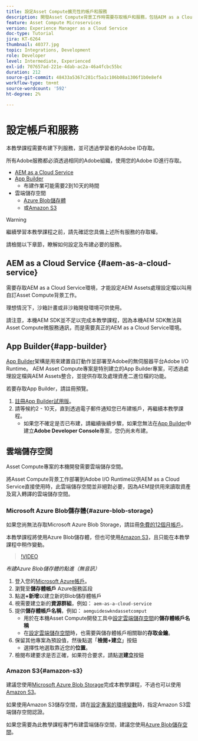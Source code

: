 ```yaml
---
title: 設定Asset Compute擴充性的帳戶和服務
description: 開發Asset Compute背景工作時需要存取帳戶和服務，包括AEM as a Cloud Service、App Builder，以及Microsoft或Amazon提供的雲端儲存空間。
feature: Asset Compute Microservices
version: Experience Manager as a Cloud Service
doc-type: Tutorial
jira: KT-6264
thumbnail: 40377.jpg
topic: Integrations, Development
role: Developer
level: Intermediate, Experienced
exl-id: 707657ad-221e-4dab-ac2a-46a4fcbc55bc
duration: 212
source-git-commit: 48433a5367c281cf5a1c106b08a1306f1b0e8ef4
workflow-type: tm+mt
source-wordcount: '592'
ht-degree: 2%

---
```


# 設定帳戶和服務

本教學課程需要布建下列服務，並可透過學習者的Adobe ID存取。

所有Adobe服務都必須透過相同的Adobe組織，使用您的Adobe ID進行存取。

+ [AEM as a Cloud Service ](#aem-as-a-cloud-service)
+ [App Builder](#app-builder)
   + 布建作業可能需要2到10天的時間
+ 雲端儲存空間
   + [Azure Blob儲存體](https://azure.microsoft.com/en-us/services/storage/blobs/)
   + 或[Amazon S3](https://aws.amazon.com/s3/?did=ft_card&amp;trk=ft_card)

>[!WARNING]
>
>繼續學習本教學課程之前，請先確認您具備上述所有服務的存取權。
> 
> 請檢閱以下章節，瞭解如何設定及布建必要的服務。

## AEM as a Cloud Service {#aem-as-a-cloud-service}

需要存取AEM as a Cloud Service環境，才能設定AEM Assets處理設定檔以叫用自訂Asset Compute背景工作。

理想情況下，沙箱計畫或非沙箱開發環境可供使用。

請注意，本機AEM SDK並不足以完成本教學課程，因為本機AEM SDK無法與Asset Compute微服務通訊，而是需要真正的AEM as a Cloud Service環境。

## App Builder{#app-builder}

[App Builder](https://developer.adobe.com/app-builder/)架構是用來建置自訂動作並部署至Adobe的無伺服器平台Adobe I/O Runtime。 AEM Asset Compute專案是特別建立的App Builder專案，可透過處理設定檔與AEM Assets整合，並提供存取及處理資產二進位檔的功能。

若要存取App Builder，請註冊預覽。

1. [註冊App Builder試用版](https://developer.adobe.com/app-builder/trial/)。
1. 請等候約2 - 10天，直到透過電子郵件通知您已布建帳戶，再繼續本教學課程。
   + 如果您不確定是否已布建，請繼續後續步驟，如果您無法在[App Builder](https://developer.adobe.com/console/)中建立&#x200B;__Adobe Developer Console__&#x200B;專案，您仍尚未布建。

## 雲端儲存空間

Asset Compute專案的本機開發需要雲端儲存空間。

將Asset Compute背景工作部署到Adobe I/O Runtime以供AEM as a Cloud Service直接使用時，此雲端儲存空間並非絕對必要，因為AEM提供用來讀取資產及寫入轉譯的雲端儲存空間。

### Microsoft Azure Blob儲存體{#azure-blob-storage}

如果您尚無法存取Microsoft Azure Blob Storage，請註冊[免費的12個月帳戶](https://azure.microsoft.com/en-us/free/)。

本教學課程將使用Azure Blob儲存體，但也可使用[Amazon S3](#amazon-s3)，且只能在本教學課程中稍作變動。

>[!VIDEO](https://video.tv.adobe.com/v/40377?quality=12&learn=on)

_布建Azure Blob儲存體的點進（無音訊）_

1. 登入您的[Microsoft Azure帳戶](https://azure.microsoft.com/en-us/account/)。
1. 瀏覽至&#x200B;__儲存體帳戶__ Azure服務區段
1. 點選&#x200B;__+新增__&#x200B;以建立新的Blob儲存體帳戶
1. 視需要建立新的&#x200B;__資源群組__，例如： `aem-as-a-cloud-service`
1. 提供&#x200B;__儲存體帳戶名稱__，例如： `aemguideswkndassetcomput`
   + 用於在本機Asset Compute開發工具中[設定雲端儲存空間](../develop/environment-variables.md)的&#x200B;__儲存體帳戶名稱__
   + 在[設定雲端儲存空間](../develop/environment-variables.md)時，也需要與儲存體帳戶相關聯的&#x200B;__存取金鑰__。
1. 保留其他專案為預設值，然後點選「__檢閱+建立__」按鈕
   + 選擇性地選取靠近您的&#x200B;__位置__。
1. 檢閱布建要求是否正確，如果符合要求，請點選&#x200B;__建立__&#x200B;按鈕

### Amazon S3{#amazon-s3}

建議您使用[Microsoft Azure Blob Storage](#azure-blob-storage)完成本教學課程，不過也可以使用[Amazon S3](https://aws.amazon.com/s3/?did=ft_card&amp;trk=ft_card)。

如果使用Amazon S3儲存空間，請在[設定專案的環境變數](../develop/environment-variables.md#amazon-s3)時，指定Amazon S3雲端儲存空間認證。

如果您需要為此教學課程專門布建雲端儲存空間，建議您使用[Azure Blob儲存空間](#azure-blob-storage)。
